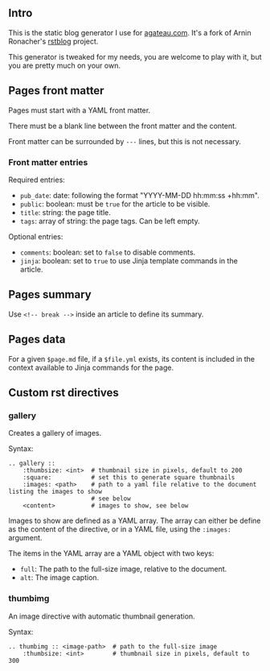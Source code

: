 ## Intro

This is the static blog generator I use for [agateau.com](https://agateau.com). It's a fork of Arnin Ronacher's [rstblog][] project.

[rstblog]: https://github.com/mitsuhiko/rstblog

This generator is tweaked for my needs, you are welcome to play with it, but you are pretty much on your own.

## Pages front matter

Pages must start with a YAML front matter.

There must be a blank line between the front matter and the content.

Front matter can be surrounded by `---` lines, but this is not necessary.

### Front matter entries

Required entries:

- `pub_date`: date: following the format "YYYY-MM-DD hh:mm:ss +hh:mm".
- `public`: boolean: must be `true` for the article to be visible.
- `title`: string: the page title.
- `tags`: array of string: the page tags. Can be left empty.

Optional entries:

- `comments`: boolean: set to `false` to disable comments.
- `jinja`: boolean: set to `true` to use Jinja template commands in the article.

## Pages summary

Use `<!-- break -->` inside an article to define its summary.

## Pages data

For a given `$page.md` file, if a `$file.yml` exists, its content is included in the context available to Jinja commands for the page.

## Custom rst directives

### gallery

Creates a gallery of images.

Syntax:

```
.. gallery ::
    :thumbsize: <int>  # thumbnail size in pixels, default to 200
    :square:           # set this to generate square thumbnails
    :images: <path>    # path to a yaml file relative to the document listing the images to show
                       # see below
    <content>          # images to show, see below
```

Images to show are defined as a YAML array. The array can either be define as the content of the directive, or in a YAML file, using the `:images:` argument.

The items in the YAML array are a YAML object with two keys:

- `full`: The path to the full-size image, relative to the document.
- `alt`: The image caption.


### thumbimg

An image directive with automatic thumbnail generation.

Syntax:

```
.. thumbimg :: <image-path>  # path to the full-size image
    :thumbsize: <int>        # thumbnail size in pixels, default to 300
```
